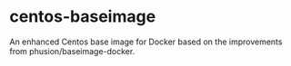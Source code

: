 centos-baseimage
================

An enhanced Centos base image for Docker based on the improvements from phusion/baseimage-docker.
